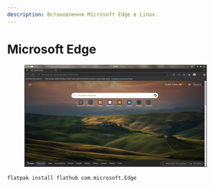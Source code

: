 ```yaml
---
description: Встановлення Microsoft Edge в Linux.
---
```


# Microsoft Edge

<figure><img src="../../../.gitbook/assets/image (2) (1) (1) (1) (1) (1) (1) (1).png" alt=""><figcaption></figcaption></figure>

```bash
flatpak install flathub com.microsoft.Edge
```
